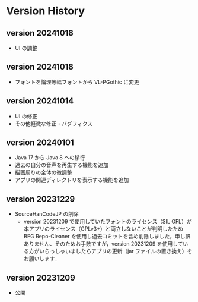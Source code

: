 # Version History

## version 20241018

* UI の調整

## version 20241018

* フォントを論理等幅フォントから VL-PGothic に変更

## version 20241014

* UI の修正
* その他軽微な修正・バグフィクス

## version 20240101

* Java 17 から Java 8 への移行
* 過去の自分の音声を再生する機能を追加
* 描画周りの全体の微調整
* アプリの関連ディレクトリを表示する機能を追加

## version 20231229

* SourceHanCodeJP の削除
    * version 20231209 で使用していたフォントのライセンス（SIL OFL）が本アプリのライセンス（GPLv3+）と両立しないことが判明したため BFG Repo-Cleaner を使用し過去コミットを含め削除しました，申し訳ありません．そのためお手数ですが，version 20231209 を使用している方がいらっしゃいましたらアプリの更新（jar ファイルの置き換え）をお願いします．

## version 20231209

* 公開
